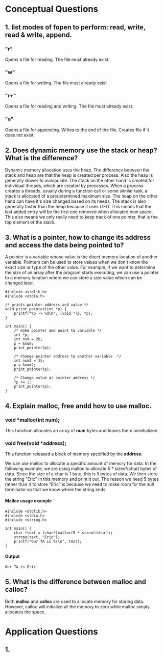 # Conceptual Questions

## 1. list modes of fopen to perform: read, write, read & write, append.
### "r"
Opens a file for reading. The file must already exist.
### "w"
Opens a file for writing. The file must already exist
### "r+"
Opens a file for reading and writing. The file must already exist.
### "a"
Opens a file for appending. Writes to the end of the file. Creates file if it does not exist.

## 2. Does dynamic memory use the stack or heap? What is the difference?
Dynamic memory allocation uses the heap. The difference between the stack and heap are that the heap is created per process. Also the heap is generally slower to manipulate. The stack on the other hand is created for individual threads, which are created by processes. When a process creates a threads, usually during a function call or some similar task, a stack is allocated of a predetermined maximum size. The heap on the other hand can have it's size changed based on its needs. The stack is also generally faster than the heap because it uses LIFO. This means that the last added entry will be the first one removed when allocated new space. This also means we only really need to keep track of one pointer, that is the top element of the stack.

## 3. What is a pointer, how to change its address and access the data being pointed to?
A pointer is a variable whose value is the direct memory location of another variable. Pointers can be used to store values when we don't know the exact size or type of the other value. For example, if we want to determine the size of an array after the program starts executing, we can use a pointer to a memory location where we can store a size value which can be changed later.

```
#include <stdlib.h>
#include <stdio.h>

/* prints pointer address and value */
void print_pointer(int *p) {
	printf("%p -> %d\n", (void *)p, *p);
}

int main() {
	/* make pointer and point to variable */
	int *p;
	int num = 20;
	p = &num;
	print_pointer(p);

	/* Change pointer address to another variable  */
	int num2 = 35;
	p = &num2;
	print_pointer(p);

	/* Change value at pointer address */
	*p += 1;
	print_pointer(p);
}
```

## 4. Explain malloc, free andd how to use malloc.

### void \*malloc(int num);
This functiion allocates an array of **num** bytes and leaves them uninitialized.

### void free(void \*address);
This function released a block of memory specified by the **address**.

We can use malloc to allocate a specific amount of memory for data. In the following example, we are using malloc to allocate 5 * sizeof(char) bytes of data. Since the size of a char is 1 byte, this is 5 bytes of data. We then store the string "Eric" in this memory and print it out. The reason we need 5 bytes rather than 4 to store "Eric" is because we need to make room for the null terminator so that we know where the string ends.

#### Malloc usage example

```
#include <stdlib.h>
#include <stdio.h>
#include <string.h>

int main() {
	char *text = (char*)malloc(5 * sizeof(char));
	strcpy(text, "Eric");
	printf("Our TA is %s\n", text);
}
```

#### Output
```
Our TA is Eric
```

## 5. What is the difference between malloc and calloc?
Both **malloc** and **calloc** are used to allocate memory for storing data. However, calloc will initialize all the memory to zero while malloc simply allocates the space.

# Application Questions

## 1. 